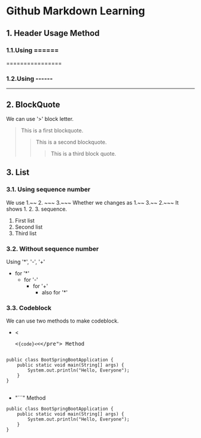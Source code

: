 # Github Markdown Learning
## 1. Header Usage Method

### 1.1.Using ======
================

### 1.2.Using ------
----------------

## 2. BlockQuote
We can use '>' block letter.

> This is a first blockquote.
> > This is a second blockquote.
> > > This is a third block quote.

## 3. List

### 3.1. Using sequence number
We use 1.~~ 2. ~~~ 3.~~~
Whether we changes as 1.~~ 3.~~ 2.~~~ It shows 1. 2. 3. sequence.

1. First list
3. Second list
3. Third list

### 3.2. Without sequence number
Using '*', '-', '+'
* for '*'
    - for '-'
        + for '+'
            * also for '*'
        
### 3.3. Codeblock
We can use two methods to make codeblock.
* <<pre><<code>{code}<</code><</pre"> Method 

<pre>
<code>
public class BootSpringBootApplication {
    public static void main(String[] args) {
        System.out.println("Hello, Everyone");
    }
}
</code>
</pre>

* "```" Method

```
public class BootSpringBootApplication {
    public static void main(String[] args) {
        System.out.println("Hello, Everyone");
    }
}
```
